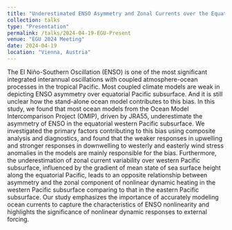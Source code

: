 ```yaml
---
title: "Underestimated ENSO Asymmetry and Zonal Currents over the Equatorial Western Pacific in OMIP2 experiments"
collection: talks
type: "Presentation"
permalink: /talks/2024-04-19-EGU-Present
venue: "EGU 2024 Meeting"
date: 2024-04-19
location: "Vienna, Austria"
---
```


The El Niño-Southern Oscillation (ENSO) is one of the most significant integrated interannual oscillations with coupled atmosphere-ocean processes in the tropical Pacific. Most coupled climate models are weak in depicting ENSO asymmetry over equatorial Pacific subsurface. And it is still unclear how the stand-alone ocean model contributes to this bias. In this study, we found that most ocean models from the Ocean Model Intercomparison Project (OMIP), driven by JRA55, underestimate the asymmetry of ENSO in the equatorial western Pacific subsurface. We investigated the primary factors contributing to this bias using composite analysis and diagnostics, and found that the weaker responses in upwelling and stronger responses in downwelling to westerly and easterly wind stress anomalies in the models are mainly responsible for the bias. Furthermore, the underestimation of zonal current variability over western Pacific subsurface, influenced by the gradient of mean state of sea surface height along the equatorial Pacific, leads to an opposite relationship between asymmetry and the zonal component of nonlinear dynamic heating in the western Pacific subsurface comparing to that in the eastern Pacific subsurface. Our study emphasizes the importance of accurately modeling ocean currents to capture the characteristics of ENSO nonlinearity and highlights the significance of nonlinear dynamic responses to external forcing.
